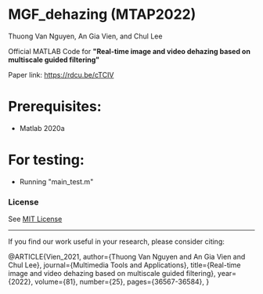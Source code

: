 # MGF_dehazing (MTAP2022)

Thuong Van Nguyen, An Gia Vien, and Chul Lee

Official MATLAB Code for **"Real-time image and video dehazing based on multiscale guided filtering"**

Paper link: https://rdcu.be/cTCIV

# Prerequisites:
+ Matlab 2020a

# For testing:
+ Running "main_test.m"

### License
See [MIT License](https://github.com/viengiaan/MGF_dehazing/blob/main/LICENSE)

-------------
If you find our work useful in your research, please consider citing:

@ARTICLE{Vien_2021,
  author={Thuong Van Nguyen and An Gia Vien and Chul Lee},
  journal={Multimedia Tools and Applications}, 
  title={Real-time image and video dehazing based on multiscale guided filtering}, 
  year={2022},
  volume={81},
  number={25},
  pages={36567-36584},
}
